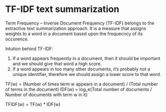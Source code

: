 # TF-IDF text summarization

Term Frequency – Inverse Document Frequency (TF-IDF) belongs to the extractive text summarization approach.
It is a measure that assigns weights to a word in a document based upon the frequecncy of its occurence.

Intution behind TF-IDF:
1. If a word appears frequently in a document, then it should be important and we should give that word a high score. 
2. If a word appears in too many other documents, it’s probably not a unique identifier, therefore we should assign a lower score to that word.

TF(w) = (Number of times term w appears in a document) / (Total number of terms in the document)
IDF(w) = log_e(Total number of documents / Number of documents with term w in it)

TFIDF(w) = TF(w) * IDF(w)